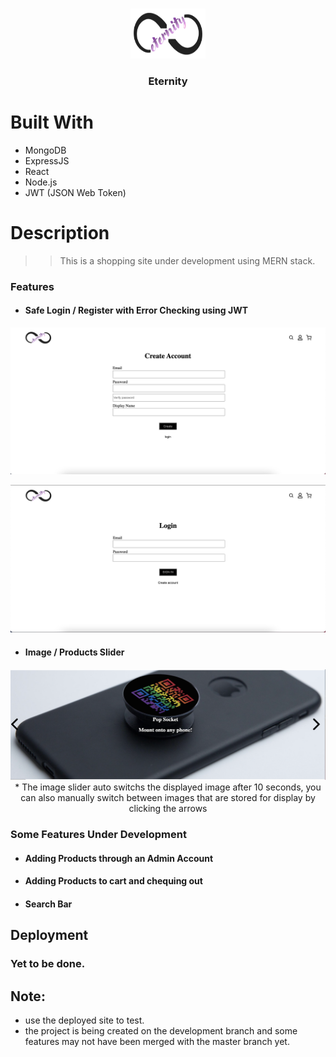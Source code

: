 <!-- PROJECT LOGO -->
<br />

<p align="center">
  <a href="https://github.com/divyam-p/Eternity">
    <img src="readme_imgs/pic1.png" alt="Logo" width="120" height="80">
  </a>
  <h3 align="center">Eternity</h3>
</p>

# Built With 
* MongoDB 
* ExpressJS 
* React 
* Node.js 
* JWT (JSON Web Token) 

# Description
>> This is a shopping site under development using MERN stack. 

### Features

- #### Safe Login / Register with Error Checking using JWT

<p align="center">
    <img src="readme_imgs/pic2.png" alt="Image">

<br/> 
<p align="center">
    <img src="readme_imgs/pic3.png" alt="Image">

<br/> 

- #### Image / Products Slider 

<p align="center">
    <img src="readme_imgs/pic4.png" alt="Image">

<br/>
* The image slider auto switchs the displayed image after 10 seconds, you can also manually switch between images that are stored for display by clicking the arrows

### Some Features Under Development 
- #### Adding Products through an Admin Account 
- #### Adding Products to cart and chequing out 
- #### Search Bar 

## Deployment 

### Yet to be done. 

## Note: 
* use the deployed site to test. 
* the project is being created on the development branch and some features may not have been merged with the master branch yet. 
